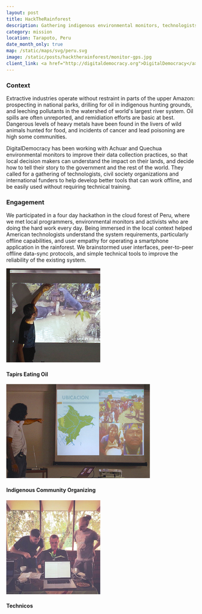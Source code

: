 ```yaml
---
layout: post
title: HackTheRainforest
description: Gathering indigenous environmental monitors, technologists and civil society organizations to address urgent environmental problems threatening communities across the Amazon
category: mission
location: Tarapoto, Peru
date_month_only: true
map: /static/maps/svg/peru.svg
image: /static/posts/hacktherainforest/monitor-gps.jpg
client_link: <a href="http://digitaldemocracy.org">DigitalDemocracy</a>
---
```


### Context ###

Extractive industries operate without restraint in parts of the upper Amazon: prospecting in national parks, drilling for oil in indigenous hunting grounds, and leeching pollutants in the watershed of world's largest river system. Oil spills are often unreported, and remidiation efforts are basic at best. Dangerous levels of heavy metals have been found in the livers of wild animals hunted for food, and incidents of cancer and lead poisoning are high some communities.

DigitalDemocracy has been working with Achuar and Quechua environmental monitors to improve their data collection practices, so that local decision makers can understand the impact on their lands, and decide how to tell their story to the government and the rest of the world. They called for a gathering of technologists, civil society organizations and international funders to help develop better tools that can work offline, and be easily used without requiring technical training.

### Engagement ###

We participated in a four day hackathon in the cloud forest of Peru, where we met local programmers, environmental monitors and activists who are doing the hard work every day. Being immersed in the local context helped American technologists understand the system requirements, particularly offline capabilities, and user empathy for operating a smartphone application in the rainforest. We brainstormed user interfaces, peer-to-peer offline data-sync protocols, and simple technical tools to improve the reliability of the existing system.

<div class="inline left"><img src="/static/posts/hacktherainforest/tapirs-eating-oil.jpg"><h4>Tapirs Eating Oil</h4></div>
<div class="inline left"><img src="/static/posts/hacktherainforest/indigenous-organizing.jpg"><h4>Indigenous Community Organizing</h4></div>
<div class="inline left"><img src="/static/posts/hacktherainforest/tarapoto-technicos.jpg"><h4>Technicos</h4></div>

